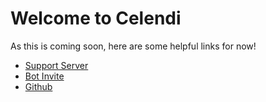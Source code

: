 # Welcome to Celendi

As this is coming soon, here are some helpful links for now!

- [Support Server](https://celendi.me/discord)
- [Bot Invite](https://celendi.me/invite)
- [Github](https://github.com/celendi)
